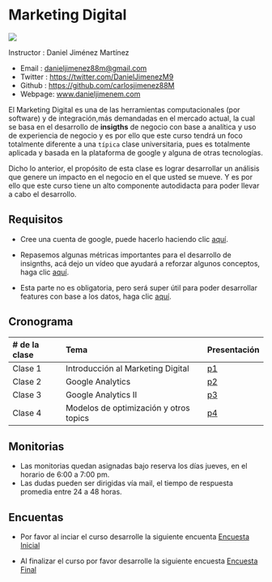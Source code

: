 # Marketing Digital

![](http://www.cidesco.org.co/wp-content/uploads/2019/03/unal_full_09.jpg)


Instructor : Daniel Jiménez Martínez

* Email : danieljimenez88m@gmail.com
* Twitter : https://twitter.com/DanielJimenezM9
* Github : https://github.com/carlosjimenez88M
* Webpage: www.danieljimenem.com


El Marketing Digital es una de las herramientas computacionales (por software) y de integración,más demandadas en el mercado actual, la cual se basa en el desarrollo de **insigths** de negocio con base a analítica y uso de experiencia de negocio y es por ello que este curso tendrá un foco totalmente diferente a una `típica` clase universitaria, pues es totalmente aplicada y basada en la plataforma de google y alguna de otras tecnologías.

Dicho lo anterior, el propósito de esta clase es lograr desarrollar un análisis que genere un impacto en el negocio en el que usted se mueve. Y es por ello que este curso tiene un alto componente autodidacta para poder llevar a cabo el desarrollo. 


## Requisitos

* Cree una cuenta de google, puede hacerlo haciendo clic [aquí](https://analytics.google.com/analytics/web/).

* Repasemos algunas métricas importantes para el desarrollo de insignths, acá dejo un vídeo que ayudará a reforzar algunos conceptos, haga clic [aquí](https://www.youtube.com/watch?v=tY07KGyyUP8).

* Esta parte no es obligatoria, pero será super útil para poder desarrollar features con base a los datos, haga clic [aquí](https://www.youtube.com/watch?v=W985tOFCX30).

## Cronograma

|# de la clase|Tema|Presentación|
|:------------|:----|-----------|
|Clase 1|Introducción al Marketing Digital|[p1](https://github.com/carlosjimenez88M/Marketing_Digital/blob/master/Presentaciones/Clase1.pdf)|
|Clase 2|Google Analytics |[p2]()|
|Clase 3|Google Analytics II|[p3]()|
|Clase 4|Modelos de optimización y otros topics|[p4]()|

## Monitorias

* Las monitorias quedan asignadas bajo reserva los días jueves, en el horario de 6:00 a 7:00 pm.
* Las dudas pueden ser dirigidas vía mail, el tiempo de respuesta promedia entre 24 a 48 horas.




## Encuentas

* Por favor al inciar el curso desarrolle la siguiente encuenta
[Encuesta Inicial](https://docs.google.com/forms/d/e/1FAIpQLSe6uY6Ba5UTeCbWNyKMOZCuB1NcSqf-bTBqMR3PbQO7ARhdSw/viewform?usp=sf_link)

* Al finalizar el curso por favor desarrolle la siguiente encuesta [Encuesta Final](https://docs.google.com/forms/d/e/1FAIpQLSe6uY6Ba5UTeCbWNyKMOZCuB1NcSqf-bTBqMR3PbQO7ARhdSw/viewform?usp=sf_link)





